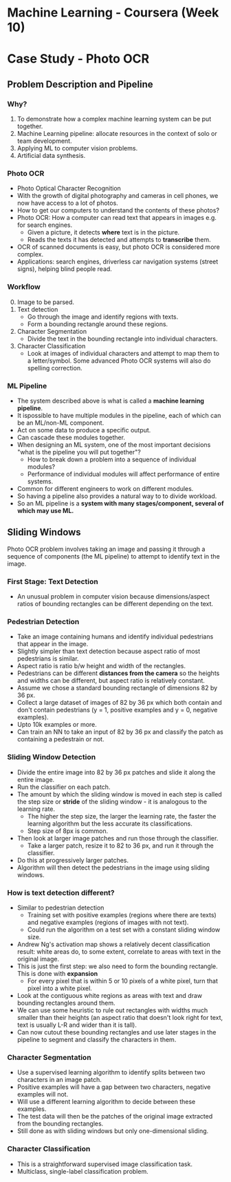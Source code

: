 # Machine Learning - Coursera (Week 10)
# Case Study - Photo OCR

## Problem Description and Pipeline
### Why?
1. To demonstrate how a complex machine learning system can be put together.
2. Machine Learning pipeline: allocate resources in the context of solo or team development.
3. Applying ML to computer vision problems.
4. Artificial data synthesis.

### Photo OCR
- Photo Optical Character Recognition
- With the growth of digital photography and cameras in cell phones, we now have access to a lot of photos. 
- How to get our computers to understand the contents of these photos?
- Photo OCR: How a computer can read text that appears in images e.g. for search engines.
	- Given a picture, it detects **where** text is in the picture.
	- Reads the texts it has detected and attempts to **transcribe** them.
- OCR of scanned documents is easy, but photo OCR is considered more complex.
- Applications: search engines, driverless car navigation systems (street signs), helping blind people read.

### Workflow
0. Image to be parsed.
1. Text detection
	- Go through the image and identify regions with texts.
	- Form a bounding rectangle around these regions.
2. Character Segmentation
	- Divide the text in the bounding rectangle into individual characters.
3. Character Classification
	- Look at images of individual characters and attempt to map them to a letter/symbol.
Some advanced Photo OCR systems will also do spelling correction. 

### ML Pipeline
- The system described above is what is called a **machine learning pipeline**.
- It ispossible to have multiple modules in the pipeline, each of which can be an ML/non-ML component.
- Act on some data to produce a specific output.
- Can cascade these modules together.
- When designing an ML system, one of the most important decisions "what is the pipeline you will put together"?
	- How to break down a problem into a sequence of individual modules?
	- Performance of individual modules will affect performance of entire systems.
- Common for different engineers to work on different modules.
- So having a pipeline also provides a natural way to to divide workload.
- So an ML pipeline is a **system with many stages/component, several of which may use ML.**

## Sliding Windows
Photo OCR problem involves taking an image and passing it through a sequence of components (the ML pipeline) to attempt to identify text in the image.

### First Stage: Text Detection
- An unusual problem in computer vision because dimensions/aspect ratios of bounding rectangles can be different depending on the text.

### Pedestrian Detection
- Take an image containing humans and identify individual pedestrians that appear in the image.
- Slightly simpler than text detection because aspect ratio of most pedestrians is similar.
- Aspect ratio is ratio b/w height and width of the rectangles. 
- Pedestrians can be different **distances from the camera** so the heights and widths can be different, but aspect ratio is relatively constant.
- Assume we chose a standard bounding rectangle of dimensions 82 by 36 px.
- Collect a large dataset of images of 82 by 36 px which both contain and don't contain pedestrians (y = 1, positive examples and y = 0, negative examples).
- Upto 10k examples or more.
- Can train an NN to take an input of 82 by 36 px and classify the patch as containing a pedestrain or not.

### Sliding Window Detection
- Divide the entire image into 82 by 36 px patches and slide it along the entire image.
- Run the classifier on each patch. 
- The amount by which the sliding window is moved in each step is called the step size or **stride** of the sliding window - it is analogous to the learning rate.
	- The higher the step size, the larger the learning rate, the faster the learning algorithm but the less accurate its classifications.
	- Step size of 8px is common.
- Then look at larger image patches and run those through the classifier. 
	- Take a larger patch, resize it to 82 to 36 px, and run it through the classifier.
- Do this at progressively larger patches.
- Algorithm will then detect the pedestrians in the image using sliding windows.

### How is text detection different?
- Similar to pedestrian detection
	- Training set with positive examples (regions where there are texts) and negative examples (regions of images with not text).
	- Could run the algorithm on a test set with a constant sliding window size. 
- Andrew Ng's activation map shows a relatively decent classification result: white areas do, to some extent, correlate to areas with text in the original image.
- This is just the first step: we also need to form the bounding rectangle. This is done with **expansion**
	- For every pixel that is within 5 or 10 pixels of a white pixel, turn that pixel into a white pixel.
- Look at the contiguous white regions as areas with text and draw bounding rectangles around them.
- We can use some heuristic to rule out rectangles with widths much smaller than their heights (an aspect ratio that doesn't look right for text, text is usually L-R and wider than it is tall).
- Can now cutout these bounding rectangles and use later stages in the pipeline to segment and classify the characters in them.

### Character Segmentation
- Use a supervised learning algorithm to identify splits between two characters in an image patch.
- Positive examples will have a gap between two characters, negative examples will not.
- Will use a different learning algorithm to decide between these examples.
- The test data will then be the patches of the original image extracted from the bounding rectangles.
- Still done as with sliding windows but only one-dimensional sliding. 

### Character Classification
- This is a straightforward supervised image classification task.
- Multiclass, single-label classification problem.
